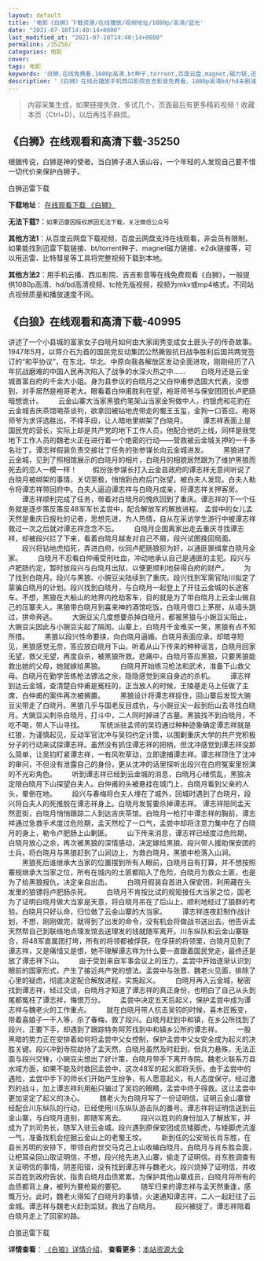 ```yaml
---
layout: default
title: '电影《白狮》下载资源/在线播放/视频地址/1080p/高清/蓝光'
date: "2021-07-10T14:40:14+0800"
last_modified_at: "2021-07-10T14:40:14+0800"
permalink: /35250/
categories: 电影
cover:
tags: 电影
keywords: '白狮,在线免费看,1080p高清,bt种子,torrent,百度云盘,magnet,磁力链,迅雷下载资源'
description: '《白狮》在线云播放手机西瓜影院吉吉影音免费看，1080p高清bd/hd未删减完整版和tc抢先枪版，mkv/mp4格式，附带bt/torrent种子、magnet/磁力链、百度云盘、网盘资源迅雷下载链接'
---
```


>内容采集生成，如果链接失效，多试几个，页面最后有更多精彩视频！收藏本页（Ctrl+D)，以后再找不麻烦。


## 《白狮》在线观看和高清下载-35250

根据传说，白狮是神的使者。当白狮子进入该山谷，一个年轻的人发现自己要不惜一切代价来保护白狮子。


白狮迅雷下载

**下载地址**： [在线观看下载 《白狮》](https://www.993dy.com//vod-detail-id-13740.html) 


**无法下载?**：`如果迅雷因版权原因无法下载，关注微信公众号 `

**其他方法1**：从百度云网盘下载视频，百度云网盘支持在线观看，非会员有限制，如果能找到迅雷下载链接、bt/torrent种子、magnet磁力链接、e2dk链接等，可以用迅雷、比特彗星等工具将完整视频下载到本地。

**其他方法2**：用手机云播、西瓜影院、吉吉影音等在线免费观看《白狮》，一般提供1080p高清、hd/bd高清视频、tc抢先版视频，视频为mkv或mp4格式，不同站点视频质量和播放速度不同。


## 《白狼》在线观看和高清下载-40995

讲述了一个小县城的富家女子白晓月如何由大家闺秀变成女土匪头子的传奇故事。1947年5月，以蒋介石为首的国民党反动集团公然撕毁抗日战争胜利后国共两党签订的“和平协议”，在东北、华北、中原向我各解放区发动全面进攻，刚刚经历了八年抗战磨难的中国人民再次陷入了战争的水深火热之中…… 　　白晓月还是云金城首富白府的千金大小姐。身为县参议的白晓月之父白仲甫参选国大代表，没想到，对手居然是袍哥老大。眼看着白仲甫胜利在望，袍哥师爷与保安团团长卢肥肠暗想诡计。 　　云金山寨大当家黑狼约笔架山当家金狗做中人，约银虎和花豹在云金城吉庆茶馆喝茶谈判，欲拿回被钻地虎带走的蜀王玉玺，金狗一口答应。袍哥师爷为求评选胜出，不择手段，让人暗地里绑架了白晓月。 　　谭志祥表面上是国民党的营长，实际上却是共产党的地下工作人员，他配合他的上线，同样是我党地下工作人员的魏老火正在进行着一个绝密的行动——营救被云金城关押的一千多名壮丁。谭志祥假装负责交接壮丁任务的张参谋长向云金城进发。 　　黑狼进了云金城，见到了照相馆展示的白晓月的相片，白晓月的相貌居然跟为了维护黑狼而死去的恋人一模一样！ 　　假扮张参谋长打入云金县政府的谭志祥无意间听说了白晓月被绑架的事情，关切至极，悄悄到白府后门张望，被白夫人发现。白夫人勒令将谭志祥带回府中。白夫人逼迫谭志祥与白晓月成亲，将谭志祥关押客房。 　　谭志祥顺利完成了任务，带着对白晓月的愧疚回到了重庆。谭志祥的下一个任务就是逐步策反策反48军军长孟尝中，配合解放军的解放进程。 孟尝中的女儿孟天然是重庆日报社的记者，思想先进，为人热情，自从在采访学生游行中被谭志祥救过一次之后就对谭志祥念念不忘。 　　白晓月企图离家出走去重庆寻找谭志祥，却被段兴拦了下来，看着白晓月越发对自己不屑，段兴试图挽回局面。 　　段兴将钻地虎掐死，弄进白府，伙同卢肥肠狼狈为奸，以通匪罪缉拿白晓月全家。 　　白晓月不忍看白仲甫受刑吐血，冲动地承认自己是通匪的主犯。段兴与卢肥肠约定，暂时放段兴与白晓月出狱，以便更顺利地获得白府的财产。 　　为了找到白晓月。段兴与黑狼、小豌豆尖陆续到了重庆。段兴找到军需官陆川拟定了蒙骗白晓月的计划。段兴找到白晓月，与白晓月一起登上了开往云金城的长途客车。不想，黑狼在大船山的地界内抢劫客车，目的就是为了带白晓月上云金山做自己的压寨夫人。黑狼带白晓月到喜来神的酒馆吃饭，白晓月借口上茅房，从墙头跳过，拼命奔逃。 　　大豌豆尖几度想要杀掉白晓月，都被黑狼与小豌豆尖阻止，大豌豆尖因此与小豌豆尖起了隔阂。山寨上，白晓月千金难买一笑，黑狼有点不知所措。 　　黑狼以段兴性命要挟，向白晓月逼婚。白晓月表面应承，却暗寻短见，黑狼感觉无奈，答应放白晓月下山。听着从山下传来的种种谣言，白晓月回家无望，救父无望，再度自杀，被黑狼所救。悲痛中，白晓月答应黑狼，只要黑狼能救出她的父母，她就嫁给黑狼。 　　白晓月开始练习枪法和武术，准备下山救父母。白晓月在勤学苦练枪法镖法之余，隐隐感觉到来自身边的杀机。 　　谭志祥到达云金城，查清楚白仲甫是冤枉的，正当放人的时候，王陵基走马上任做了主席，白仲甫的案件再次被搁置。 　　黑狼设计将谭志祥捉住，回山寨后发现大豌豆尖带走了白晓月。黑狼几乎与国老反目成仇，与小豌豆尖一起到后山去寻找白晓月。大豌豆尖刺杀白晓月，打斗中，二人同时掉进了古墓。黑狼找不到白晓月，不吃不喝，带人下山寻找。 　　军统派驻孟师的吴钧通过种种迹象确定谭志祥就是红狼，为谨慎起见，反动军官沈冲与吴钧约定计策，以围剿重庆大学的共产党积极分子的行动来试探谭志祥。虽然没有抓住谭志祥的把柄，但沈冲感觉到谭志祥没那么简单，让吴钧盯紧谭志祥，一有风吹草动，立即逮捕谭志祥。谭志祥顶住了沈冲的审问，不但没有泄露自己的身份，更从沈冲的话里探听出段兴在白府冤案里扮演的不光彩角色。 　　听到谭志祥已经到云金城的消息，白晓月心绪慌乱，黑狼决定陪白晓月下山探望白夫人。白仲甫的头被悬挂在城门上，白晓月看到父亲的人头，晕倒在地。 　　段兴与春梅将白夫人埋在了城外，回城时遇到了白晓月，段兴将白夫人的死推脱在谭志祥身上。白晓月发誓要杀掉谭志祥。 谭志祥陪同孟天然逛街，白晓月悄悄跟踪二人到达吉庆茶馆。白晓月一枪打中谭志祥的胸前，谭志祥通过急救手术度过危险期，孟天然松了一口气，孟尝中却将注意力集中在了白晓月的身上，勒令卢肥肠上山剿匪。 　　山下传来消息，谭志祥已经度过危险期，白晓月放心之余，再次被黑狼的深情感动，决定嫁给黑狼。段兴带人援助保安团的士兵，将白晓月与黑狼赶到了山涧边上，为救白晓月，黑狼中枪落入山涧。 　　黑狼死后谁继承大当家的位置摆到所有人眼前，白晓月自有打算，并不想按照寨规继承大当家之位，所有在城内的土匪都陷入了危险，白晓月为救众土匪，也是为了给黑狼报仇，决定亲自出击。 　　白晓月假装自首进入保安团，利用藏在头发里的狼镖将卢肥肠杀死。 　　白晓月不肯按比试的规矩接任大当家之位，国老为了证明白晓月做大当家是天意，将白晓月吊在了后山上，顺利地经过了狼群的考验。白晓月只好认命，归位做了云金山寨的大当家。 　　谭志祥连夜赶制作战计划，不想，刚刚做完，就得到了出发的命令，没有机会将做战书送出去。他告诉孟天然帮自己到联络地点理发馆去送理发的钱就随军离开。川东纵队和云金山寨联合，将48军直属团打垮，所有的将领都被俘获。在俘获的将领里，白晓月见到了谭志祥，又是痛惜又是恨，她不理解谭志祥为什么要一直跟着国民党走，最终还是放了谭志祥下山。 　　由于受到来自军事会议上的压力，孟尝中开始逐渐认识到眼前的国家形式，产生了接近共产党的想法。孟尝中与张晋、魏老火见面，排除了心里的疑虑，彻底决定配合解放进程，实施起义。 　　白晓月再入云金城，秘密找到谭志祥，经过交谈，白晓月才知道了谭志祥的真正身份，也明白了自己从头到尾都冤枉了谭志祥，悔恨万分。 　　孟尝中决定五天后起义，保护孟尝中成为谭志祥与魏老火的工作重点。 　　就在白晓月带人抗击吴钧的时候，喜木匠叛变，带着喜娘子一干人等，杀了春梅，救了段兴。白晓月赶到中和镇，在乡公所找到了段兴，正要下手，却遇到了跟踪特务阿芳找到中和镇乡公所的谭志祥。 　　一股黑暗的势力正在安排着如何将孟尝中父女控制，保护孟尝中父女安全成为起义的决胜关键。段兴冲到寺院劫持了孟天然，白晓月虽然及时赶到，但兵力悬殊，无法正面与段兴交锋，小豌豆尖想出了好计策，白晓月带手下离开寺院。魏老火联系万县水域方面，如果不能及时救回孟尝中，这次48军的起义即将夭折。由于孟尝中的遇险，孟尝中手下的师长们开始产生纷争，有人愿意起义，有人态度保守。经过激烈的战斗，加上谭志祥利用船只骗过了吴钧的眼睛，孟尝中终于得救。这让孟尝中更加坚定了起义的决心。 　　魏老火为白晓月写了一份证明信，证明云金山寨曾经配合川东纵队的行动，已经使用川东纵队游击队的番号。谭志祥将证明信送到云金山寨，与白晓月道别，即随军离去。 　　段兴以姓刘的身份加入了解放军，并成为了刘司务长，随军入驻云金城。段兴遇到原保安团成员矮脚虎，与矮脚虎沆瀣一气，准备找机会挖掘云金山上的老蜀王坟。 　　新到任的公安局长肖东胜，在县长苏明的安排下，带领白府世交马克己上山收编白晓月。白晓月与肖东胜会面，让杷耳朵回山取证明信，不想，段兴抢先进入山寨，偷走了证明信。肖东胜调查有关证明信的事情，阴差阳错，没有找到谭志祥与魏老火。段兴烧掉了证明信，并收买百姓到政府告状，指责白晓月血债累累。为保护其他山寨成员，白晓月将所有的血债都背上身，被列为要枪毙的要犯。 　　随军归来的谭志祥与孟天然重逢，感慨万分。此时，魏老火得知了白晓月的事情，火速通知谭志祥，二人一起赶往了云金城。谭志祥与魏老火赶到监狱，救出了白晓月。 　　段兴被捉了，谭志祥陪着白晓月走上了回家的路。


白狼迅雷下载

**详情查看**： [《白狼》详情介绍](/movie/40995/)， **查看更多**：[本站资源大全](/movie/t/all/)

